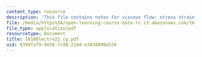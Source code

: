 ```yaml
---
content_type: resource
description: 'This file contains notes for viscous flow: stress strain relationship.'
file: /media/https%3A/open-learning-course-data-rc.s3.amazonaws.com/16-100-aerodynamics-fall-2005/0394faf99e587cd822ede3838890e534_16100lectre21_cg.pdf
file_type: application/pdf
resourcetype: Document
title: 16100lectre21_cg.pdf
uid: 0394faf9-9e58-7cd8-22ed-e3838890e534
---
```

